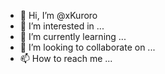 - 👋 Hi, I’m @xKuroro
- 👀 I’m interested in ...
- 🌱 I’m currently learning ...
- 💞️ I’m looking to collaborate on ...
- 📫 How to reach me ...

<!---
xKuroro/xKuroro is a ✨ special ✨ repository because its `README.md` (this file) appears on your GitHub profile.
You can click the Preview link to take a look at your changes.
--->
